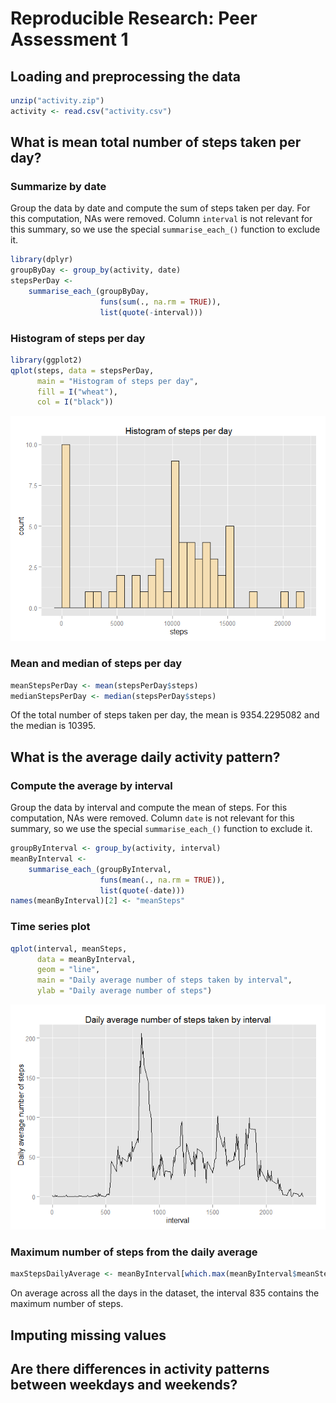 # Reproducible Research: Peer Assessment 1



## Loading and preprocessing the data


```r
unzip("activity.zip")
activity <- read.csv("activity.csv")
```


## What is mean total number of steps taken per day?

### Summarize by date

Group the data by date and compute the sum of steps taken per day. For this computation, NAs were removed. 
Column `interval` is not relevant for this summary, so we use the special `summarise_each_()` function to exclude it.


```r
library(dplyr)
groupByDay <- group_by(activity, date) 
stepsPerDay <- 
    summarise_each_(groupByDay, 
                    funs(sum(., na.rm = TRUE)), 
                    list(quote(-interval)))
```


### Histogram of steps per day


```r
library(ggplot2)
qplot(steps, data = stepsPerDay,
      main = "Histogram of steps per day",
      fill = I("wheat"),
      col = I("black"))
```

![](PA1_template_files/figure-html/histogramStepsPerDay-1.png) 


### Mean and median of steps per day


```r
meanStepsPerDay <- mean(stepsPerDay$steps)
medianStepsPerDay <- median(stepsPerDay$steps)
```

Of the total number of steps taken per day, the mean is 9354.2295082 and the median is 10395.


## What is the average daily activity pattern?

### Compute the average by interval

Group the data by interval and compute the mean of steps. For this computation, NAs were removed.
Column `date` is not relevant for this summary, so we use the special `summarise_each_()` function to exclude it.


```r
groupByInterval <- group_by(activity, interval)
meanByInterval <- 
    summarise_each_(groupByInterval, 
                    funs(mean(., na.rm = TRUE)), 
                    list(quote(-date)))
names(meanByInterval)[2] <- "meanSteps"
```


### Time series plot


```r
qplot(interval, meanSteps, 
      data = meanByInterval, 
      geom = "line",
      main = "Daily average number of steps taken by interval",
      ylab = "Daily average number of steps")
```

![](PA1_template_files/figure-html/plotDailyAverage-1.png) 


### Maximum number of steps from the daily average


```r
maxStepsDailyAverage <- meanByInterval[which.max(meanByInterval$meanSteps), 1]
```

On average across all the days in the dataset, the interval 835 contains the maximum number of steps.


## Imputing missing values



## Are there differences in activity patterns between weekdays and weekends?
